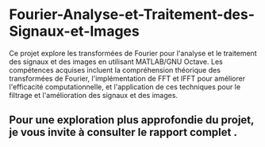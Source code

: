 # Fourier-Analyse-et-Traitement-des-Signaux-et-Images
 Ce projet explore les transformées de Fourier pour l'analyse et le traitement des signaux et des images en utilisant MATLAB/GNU Octave. Les compétences acquises incluent la compréhension théorique des transformées de Fourier, l'implémentation de FFT et IFFT pour améliorer l'efficacité computationnelle, et l'application de ces techniques pour le filtrage et l'amélioration des signaux et des images.
## Pour une exploration plus approfondie du projet, je vous invite à consulter le rapport complet .

